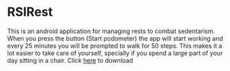 # RSIRest

This is an android application for managing rests to combat sedentarism. When you press the button (Start podometer) the app will start working and every 25 minutes you will be prompted to walk for 50 steps. This makes it a lot easier to take care of yourself, specially if you spend a large part of your day sitting in a chair. 
Click [here](https://github.com/seal63/RSIRest/releases) to download 
 
